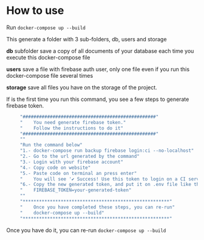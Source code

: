 # How to use

Run `docker-compose up --build`

This generate a folder with 3 sub-folders, db, users and storage

**db** subfolder save a copy of all documents of your database each time you execute this docker-compose file

**users** save a file with firebase auth user, only one file even if you run this docker-compose file several times

**storage** save all files you have on the storage of the project.

If is the first time you run this command, you see a few steps to generate firebase token.
```bash
     "#################################################"
     "    You need generate firebase token."
     "    Follow the instructions to do it"
     "#################################################"
     ""
     "Run the command below"
     "1.- docker-compose run backup firebase login:ci --no-localhost"
     "2.- Go to the url generated by the command"
     "3.- Login with your firebase account"
     "4.- Copy code on website"
     "5.- Paste code on terminal an press enter"
     "    You will see '✔ Success! Use this token to login on a CI server:'"
     "6.- Copy the new generated token, and put it on .env file like this"
     "    FIREBASE_TOKEN=your-generated-token"
     ""
     "******************************************************"
     "    Once you have completed these steps, you can re-run"
     "    docker-compose up --build"
     "******************************************************"
```

Once you have do it, you can re-run `docker-compose up --build`
